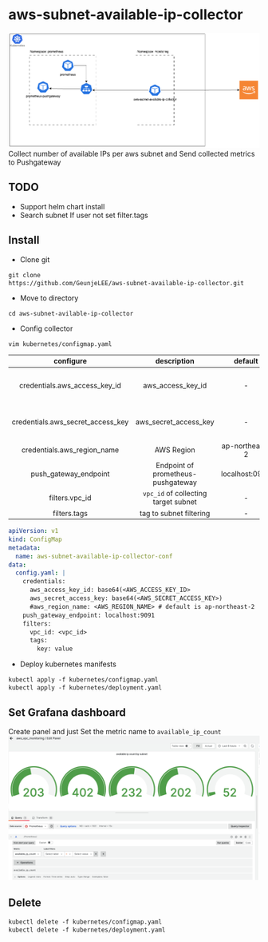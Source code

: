 # aws-subnet-available-ip-collector
![arch](./doc/img/arch.png)
Collect number of available IPs per aws subnet and Send collected metrics to Pushgateway

## TODO
- Support helm chart install
- Search subnet If user not set filter.tags

## Install
- Clone git
```shell
git clone 
https://github.com/GeunjeLEE/aws-subnet-available-ip-collector.git
```

- Move to directory
```shell
cd aws-subnet-avilable-ip-collector
```

- Config collector
```shell
vim kubernetes/configmap.yaml
```
| configure | description | default | etc |
| :---:   | :---: | :---: | :---: |
| credentials.aws_access_key_id | aws_access_key_id  | - | Need AmazonVPCReadOnlyAccess policy<br>Need to encrypt with base64 |
| credentials.aws_secret_access_key | aws_secret_access_key | - | Need AmazonVPCReadOnlyAccess policy<br>Need to encrypt with base64 |
| credentials.aws_region_name | AWS Region | ap-northeast-2 | |
| push_gateway_endpoint | Endpoint of prometheus-pushgateway | localhost:0901 | - |
| filters.vpc_id | `vpc_id` of collecting target subnet | - | |
| filters.tags | tag to subnet filtering | - | |
```yaml
apiVersion: v1
kind: ConfigMap
metadata:
  name: aws-subnet-available-ip-collector-conf
data:
  config.yaml: |
    credentials:
      aws_access_key_id: base64(<AWS_ACCESS_KEY_ID>
      aws_secret_access_key: base64(<AWS_SECRET_ACCESS_KEY>)
      #aws_region_name: <AWS_REGION_NAME> # default is ap-northeast-2
    push_gateway_endpoint: localhost:9091
    filters:
      vpc_id: <vpc_id>
      tags:
        key: value
```

- Deploy kubernetes manifests
```shell
kubectl apply -f kubernetes/configmap.yaml
kubectl apply -f kubernetes/deployment.yaml
```

## Set Grafana dashboard
Create panel and just Set the metric name to `available_ip_count`
![dashboard](./doc/img/dashboard.png) 


## Delete
```shell
kubectl delete -f kubernetes/configmap.yaml
kubectl delete -f kubernetes/deployment.yaml
```



